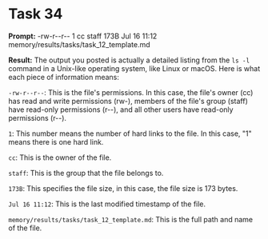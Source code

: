 # Task 34

**Prompt:** -rw-r--r--  1 cc  staff   173B Jul 16 11:12 memory/results/tasks/task_12_template.md

**Result:**
The output you posted is actually a detailed listing from the `ls -l` command in a Unix-like operating system, like Linux or macOS. Here is what each piece of information means:

`-rw-r--r--`: This is the file's permissions. In this case, the file's owner (cc) has read and write permissions (rw-), members of the file's group (staff) have read-only permissions (r--), and all other users have read-only permissions (r--).

`1`: This number means the number of hard links to the file. In this case, "1" means there is one hard link.

`cc`: This is the owner of the file.

`staff`: This is the group that the file belongs to.

`173B`: This specifies the file size, in this case, the file size is 173 bytes.

`Jul 16 11:12`: This is the last modified timestamp of the file.

`memory/results/tasks/task_12_template.md`: This is the full path and name of the file.
